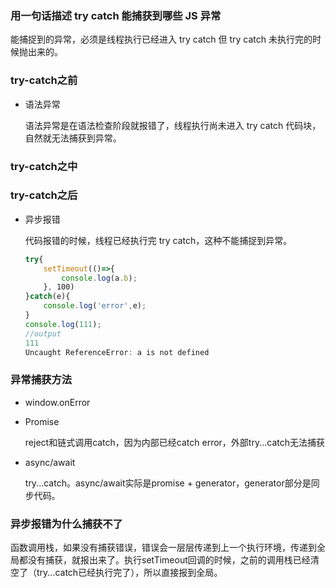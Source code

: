 ### 用一句话描述 try catch 能捕获到哪些 JS 异常

能捕捉到的异常，必须是线程执行已经进入 try catch 但 try catch 未执行完的时候抛出来的。



### try-catch之前

- 语法异常

  语法异常是在语法检查阶段就报错了，线程执行尚未进入 try catch 代码块，自然就无法捕获到异常。

### try-catch之中

### try-catch之后

- 异步报错

  代码报错的时候，线程已经执行完 try catch，这种不能捕捉到异常。

  ```js
  try{    
      setTimeout(()=>{         
          console.log(a.b);      
      }, 100)
  }catch(e){       	
      console.log('error',e);
  }
  console.log(111); 
  //output 
  111
  Uncaught ReferenceError: a is not defined
  ```

  

### 异常捕获方法

- window.onError

- Promise 

  reject和链式调用catch，因为内部已经catch error，外部try...catch无法捕获

- async/await

  try...catch。async/await实际是promise + generator，generator部分是同步代码。







### 异步报错为什么捕获不了

函数调用栈，如果没有捕获错误，错误会一层层传递到上一个执行环境，传递到全局都没有捕获，就报出来了。执行setTimeout回调的时候，之前的调用栈已经清空了（try...catch已经执行完了），所以直接报到全局。

